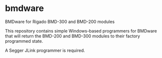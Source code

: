 # bmdware
BMDware for Rigado BMD-300 and BMD-200 modules

This repository contains simple Windows-based programmers for BMDware that will return the BMD-200 and BMD-300 modules to their factory programmed state.

A Segger JLink programmer is required.